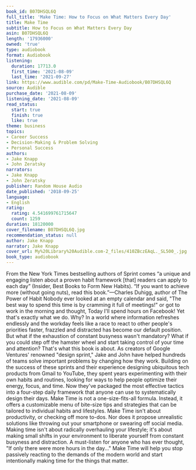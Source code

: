 ```yaml
---
book_id: B07DHSQL6Q
full_title: 'Make Time: How to Focus on What Matters Every Day'
title: Make Time
subtitle: How to Focus on What Matters Every Day
asin: B07DHSQL6Q
length: '17936000'
owned: 'true'
type: audiobook
format: Audiobook
listening:
  duration: 17713.0
  first_time: '2021-08-09'
  last_time: '2021-09-27'
link: https://www.audible.com/pd/Make-Time-Audiobook/B07DHSQL6Q
source: Audible
purchase_date: '2021-08-09'
listening_date: '2021-08-09'
read_status:
  start: true
  finish: true
  like: true
theme: business
topics:
- Career Success
- Decision-Making & Problem Solving
- Personal Success
authors:
- Jake Knapp
- John Zeratsky
narrators:
- Jake Knapp
- John Zeratsky
publisher: Random House Audio
date_published: '2018-09-25'
language:
- English
rating:
  rating: 4.541699761715647
  count: 1259
duration: 18120000
cover_filename: B07DHSQL6Q.jpg
recommendation_status: null
author: Jake Knapp
narrator: Jake Knapp
cover_url: My%20Library%20Audible.com-2_files/410ZBczEAqL._SL500_.jpg
book_type: audiobook
---
```

From the New York Times bestselling authors of Sprint comes “a unique and engaging listen about a proven habit framework [that] readers can apply to each day” (Insider, Best Books to Form New Habits).  “If you want to achieve more (without going nuts), read this book.”—Charles Duhigg, author of The Power of Habit  Nobody ever looked at an empty calendar and said, "The best way to spend this time is by cramming it full of meetings!" or got to work in the morning and thought, Today I'll spend hours on Facebook! Yet that's exactly what we do. Why?  In a world where information refreshes endlessly and the workday feels like a race to react to other people's priorities faster, frazzled and distracted has become our default position. But what if the exhaustion of constant busyness wasn't mandatory? What if you could step off the hamster wheel and start taking control of your time and attention? That's what this book is about.  As creators of Google Ventures' renowned "design sprint," Jake and John have helped hundreds of teams solve important problems by changing how they work. Building on the success of these sprints and their experience designing ubiquitous tech products from Gmail to YouTube, they spent years experimenting with their own habits and routines, looking for ways to help people optimize their energy, focus, and time. Now they've packaged the most effective tactics into a four-step daily framework that anyone can use to systematically design their days. Make Time is not a one-size-fits-all formula. Instead, it offers a customizable menu of bite-size tips and strategies that can be tailored to individual habits and lifestyles.
Make Time isn't about productivity, or checking off more to-dos. Nor does it propose unrealistic solutions like throwing out your smartphone or swearing off social media. Making time isn't about radically overhauling your lifestyle; it's about making small shifts in your environment to liberate yourself from constant busyness and distraction.  A must-listen for anyone who has ever thought, "If only there were more hours in the day..." Make Time will help you stop passively reacting to the demands of the modern world and start intentionally making time for the things that matter.

